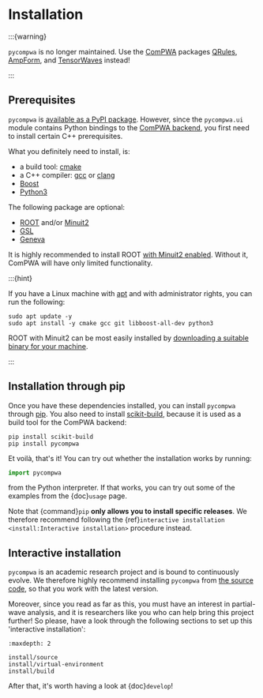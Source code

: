# Installation

:::{warning}

`pycompwa` is no longer maintained. Use the
[ComPWA](https://compwa-org.rtfd.io) packages [QRules](https://qrules.rtfd.io),
[AmpForm](https://ampform.rtfd.io), and
[TensorWaves](https://tensorwaves.rtfd.io) instead!

:::

## Prerequisites

`pycompwa` is [available as a PyPI package](https://pypi.org/). However, since
the `pycompwa.ui` module contains Python bindings to the
[ComPWA backend](https://github.com/ComPWA/ComPWA), you first need to install
certain C++ prerequisites.

What you definitely need to install, is:

- a build tool: [cmake](https://cmake.org/)
- a C++ compiler: [gcc](https://gcc.gnu.org/) or
  [clang](https://clang.llvm.org/)
- [Boost](https://www.boost.org/)
- [Python3](https://www.python.org/downloads/)

The following package are optional:

- [ROOT](https://root.cern.ch/downloading-root) and/or
  [Minuit2](https://root.cern.ch/root/htmldoc/guides/minuit2/Minuit2.html)
- [GSL](https://www.gnu.org/software/gsl/)
- [Geneva](https://www.gemfony.eu/)

It is highly recommended to install ROOT
[with Minuit2 enabled](https://root.cern.ch/building-root). Without it, ComPWA
will have only limited functionality.

:::{hint}

If you have a Linux machine with [apt](https://wiki.debian.org/Apt) and with
administrator rights, you can run the following:

```shell
sudo apt update -y
sudo apt install -y cmake gcc git libboost-all-dev python3
```

ROOT with Minuit2 can be most easily installed by
[downloading a suitable binary for your machine](https://root.cern.ch/downloading-root).

:::

## Installation through pip

Once you have these dependencies installed, you can install `pycompwa` through
[pip](https://pypi.org/project/pip/). You also need to install
[scikit-build](https://scikit-build.readthedocs.io/en/latest/), because it is
used as a build tool for the ComPWA backend:

```shell
pip install scikit-build
pip install pycompwa
```

Et voilà, that's it! You can try out whether the installation works by running:

```python
import pycompwa
```

from the Python interpreter. If that works, you can try out some of the
examples from the {doc}`usage` page.

Note that {command}`pip` **only allows you to install specific releases**. We
therefore recommend following the
{ref}`interactive installation <install:Interactive installation>` procedure
instead.

## Interactive installation

`pycompwa` is an academic research project and is bound to continuously evolve.
We therefore highly recommend installing `pycompwa` from
[the source code](https://github.com/ComPWA/pycompwa), so that you work with
the latest version.

Moreover, since you read as far as this, you must have an interest in
partial-wave analysis, and it is researchers like you who can help bring this
project further! So please, have a look through the following sections to set
up this 'interactive installation':

```{toctree}
:maxdepth: 2

install/source
install/virtual-environment
install/build
```

After that, it's worth having a look at {doc}`develop`!
